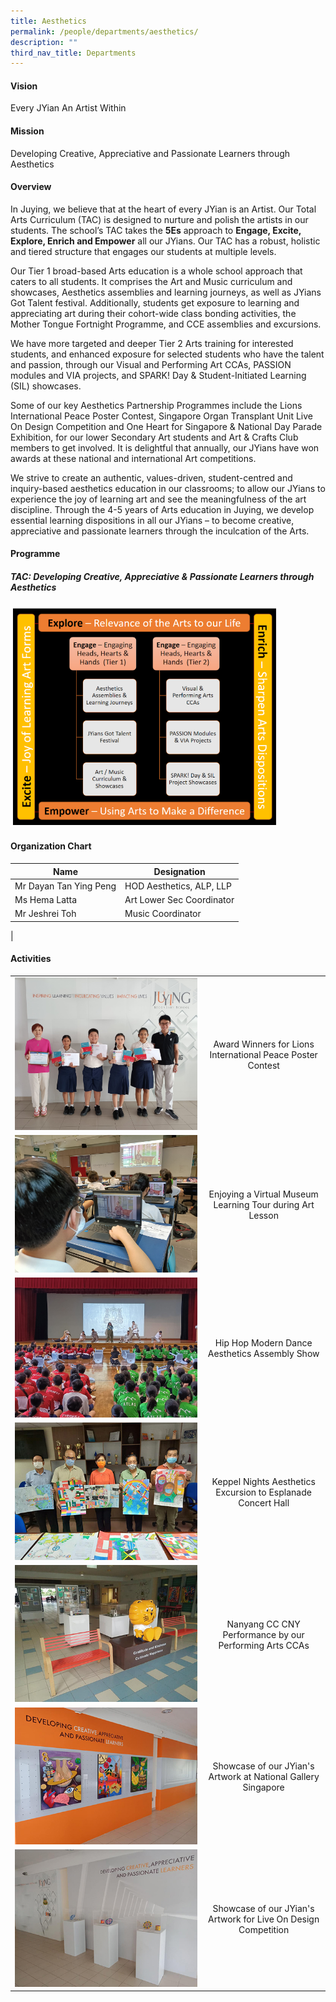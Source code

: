 ```yaml
---
title: Aesthetics
permalink: /people/departments/aesthetics/
description: ""
third_nav_title: Departments
---
```

#### **Vision**
Every JYian An Artist Within

#### **Mission**
Developing Creative, Appreciative and Passionate Learners through Aesthetics

#### **Overview**
<p>In Juying, we believe that at the heart of every JYian is an Artist. Our Total Arts Curriculum (TAC) is designed to nurture and polish the artists in our students. The school’s TAC takes the <b>5Es</b> approach to <strong>Engage, Excite, Explore, Enrich and Empower</strong> all our JYians. Our TAC has a robust, holistic and tiered structure that engages our students at multiple levels.</p>
<p>Our Tier 1 broad-based Arts education is a whole school approach that caters to all students. It comprises the Art and Music curriculum and showcases, Aesthetics assemblies and learning journeys, as well as JYians Got Talent festival. Additionally, students get exposure to learning and appreciating art during their cohort-wide class bonding activities, the Mother Tongue Fortnight Programme, and CCE assemblies and excursions.</p>
<p>We have more targeted and deeper Tier 2 Arts training for interested students, and enhanced exposure for selected students who have the talent and passion, through our Visual and Performing Art CCAs, PASSION modules and VIA projects, and SPARK! Day &amp; Student-Initiated Learning (SIL) showcases.</p>
<p>Some of our key Aesthetics Partnership Programmes include the Lions International Peace Poster Contest, Singapore Organ Transplant Unit Live On Design Competition and One Heart for Singapore &amp; National Day Parade Exhibition, for our lower Secondary Art students and Art &amp; Crafts Club members to get involved. It is delightful that annually, our JYians have won awards at these national and international Art competitions.</p>
<p>We strive to create an authentic, values-driven, student-centred and inquiry-based aesthetics education in our classrooms; to allow our JYians to experience the joy of learning art and see the meaningfulness of the art discipline. Through the 4-5 years of Arts education in Juying, we develop essential learning dispositions in all our JYians – to become creative, appreciative and passionate learners through the inculcation of the Arts.</p>


#### **Programme**
##### **TAC: Developing Creative, Appreciative &amp; Passionate Learners through Aesthetics**
<img src="/images/aesthetics-framework.PNG" style="width:85%">

#### **Organization Chart**

| Name | Designation |
|---|---|
| Mr Dayan Tan Ying Peng | HOD Aesthetics, ALP, LLP |
| Ms Hema Latta | Art Lower Sec Coordinator |
| Mr Jeshrei Toh | Music Coordinator |
|

#### **Activities**

| | |
|:---:|:---:|
| ![Award Winners for Lions International Peace Poster Contest](/images/1%20award%20winners%20for%20lions%20international%20peace%20poster%20contest.jpg) | Award Winners for Lions International Peace Poster Contest |
| ![Enjoying a Virtual Museum Learning Tour during Art Lesson](/images/aesthetics-23-2.jpg)[](/images/aesthetics2.jpg) | Enjoying a Virtual Museum Learning Tour during Art Lesson |
| ![Hip Hop Modern Dance Aesthetics Assembly Show](/images/aesthetics-23-3.jpg) | Hip Hop Modern Dance Aesthetics Assembly Show  |
| ![](/images/aesthetics4.jpg) | Keppel Nights Aesthetics Excursion to Esplanade Concert Hall  |
| ![](/images/aesthetics5.jpg) | Nanyang CC CNY Performance by our Performing Arts CCAs |
| ![](/images/aesthetics6.jpg) | Showcase of our JYian's Artwork at National Gallery Singapore  |
| ![](/images/aesthetics7.jpg) | Showcase of our JYian's Artwork for Live On Design Competition |